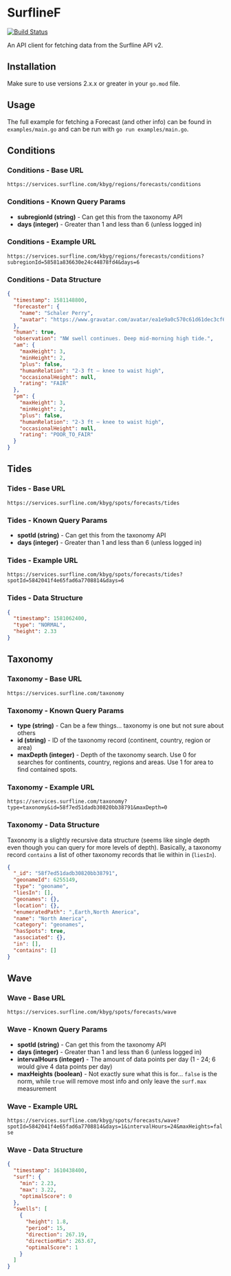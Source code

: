# SurflineF

[![Build Status](https://travis-ci.org/mhelmetag/surflinef.svg?branch=master)](https://travis-ci.org/mhelmetag/surflinef)

An API client for fetching data from the Surfline API v2.

## Installation

Make sure to use versions 2.x.x or greater in your `go.mod` file.

## Usage

The full example for fetching a Forecast (and other info) can be found in `examples/main.go` and can be run with `go run examples/main.go`.

## Conditions

### Conditions - Base URL

`https://services.surfline.com/kbyg/regions/forecasts/conditions`

### Conditions - Known Query Params

- **subregionId (string)** - Can get this from the taxonomy API
- **days (integer)** - Greater than 1 and less than 6 (unless logged in)

### Conditions - Example URL

`https://services.surfline.com/kbyg/regions/forecasts/conditions?subregionId=58581a836630e24c44878fd4&days=6`

### Conditions - Data Structure

```json
{
  "timestamp": 1581148800,
  "forecaster": {
    "name": "Schaler Perry",
    "avatar": "https://www.gravatar.com/avatar/ea1e9a0c570c61d61dec3cf6ea26a85e?d=mm"
  },
  "human": true,
  "observation": "NW swell continues. Deep mid-morning high tide.",
  "am": {
    "maxHeight": 3,
    "minHeight": 2,
    "plus": false,
    "humanRelation": "2-3 ft – knee to waist high",
    "occasionalHeight": null,
    "rating": "FAIR"
  },
  "pm": {
    "maxHeight": 3,
    "minHeight": 2,
    "plus": false,
    "humanRelation": "2-3 ft – knee to waist high",
    "occasionalHeight": null,
    "rating": "POOR_TO_FAIR"
  }
}
```

## Tides

### Tides - Base URL

`https://services.surfline.com/kbyg/spots/forecasts/tides`

### Tides - Known Query Params

- **spotId (string)** - Can get this from the taxonomy API
- **days (integer)** - Greater than 1 and less than 6 (unless logged in)

### Tides - Example URL

`https://services.surfline.com/kbyg/spots/forecasts/tides?spotId=5842041f4e65fad6a7708814&days=6`

### Tides - Data Structure

```json
{
  "timestamp": 1581062400,
  "type": "NORMAL",
  "height": 2.33
}
```

## Taxonomy

### Taxonomy - Base URL

`https://services.surfline.com/taxonomy`

### Taxonomy - Known Query Params

- **type (string)** - Can be a few things... taxonomy is one but not sure about others
- **id (string)** - ID of the taxonomy record (continent, country, region or area)
- **maxDepth (integer)** - Depth of the taxonomy search. Use 0 for searches for continents, country, regions and areas. Use 1 for area to find contained spots.

### Taxonomy - Example URL

`https://services.surfline.com/taxonomy?type=taxonomy&id=58f7ed51dadb30820bb38791&maxDepth=0`

### Taxonomy - Data Structure

Taxonomy is a slightly recursive data structure (seems like single depth even though you can query for more levels of depth). Basically, a taxonomy record `contains` a list of other taxonomy records that lie within in (`liesIn`).

```json
{
  "_id": "58f7ed51dadb30820bb38791",
  "geonameId": 6255149,
  "type": "geoname",
  "liesIn": [],
  "geonames": {},
  "location": {},
  "enumeratedPath": ",Earth,North America",
  "name": "North America",
  "category": "geonames",
  "hasSpots": true,
  "associated": {},
  "in": [],
  "contains": []
}
```

## Wave

### Wave - Base URL

`https://services.surfline.com/kbyg/spots/forecasts/wave`

### Wave - Known Query Params

- **spotId (string)** - Can get this from the taxonomy API
- **days (integer)** - Greater than 1 and less than 6 (unless logged in)
- **intervalHours (integer)** - The amount of data points per day (1 - 24; 6 would give 4 data points per day)
- **maxHeights (boolean)** - Not exactly sure what this is for... `false` is the norm, while `true` will remove most info and only leave the `surf.max` measurement

### Wave - Example URL

`https://services.surfline.com/kbyg/spots/forecasts/wave?spotId=5842041f4e65fad6a7708814&days=1&intervalHours=24&maxHeights=false`

### Wave - Data Structure

```json
{
  "timestamp": 1610438400,
  "surf": {
    "min": 2.23,
    "max": 3.22,
    "optimalScore": 0
  },
  "swells": [
    {
      "height": 1.8,
      "period": 15,
      "direction": 267.19,
      "directionMin": 263.67,
      "optimalScore": 1
    }
  ]
}
```
